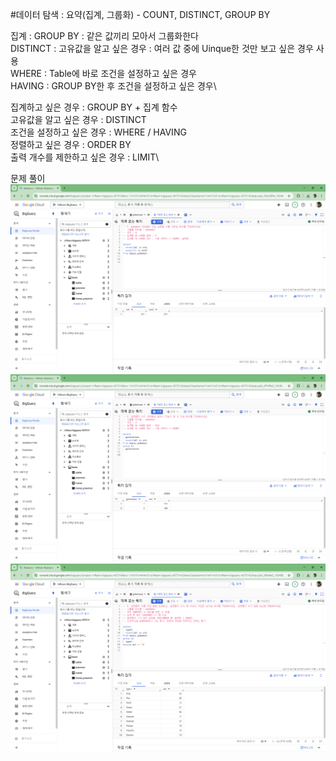 #데이터 탐색 : 요약(집계, 그룹화) - COUNT, DISTINCT, GROUP BY

집계 : GROUP BY : 같은 값끼리 모아서 그룹화한다\
DISTINCT : 고유값을 알고 싶은 경우 : 여러 값 중에 Uinque한 것만 보고 싶은 경우 사용\
WHERE : Table에 바로 조건을 설정하고 싶은 경우\
HAVING : GROUP BY한 후 조건을 설정하고 싶은 경우\

집계하고 싶은 경우 : GROUP BY + 집계 함수\
고유값을 알고 싶은 경우 : DISTINCT\
조건을 설정하고 싶은 경우 : WHERE / HAVING\
정렬하고 싶은 경우 : ORDER BY\
출력 개수를 제한하고 싶은 경우 : LIMIT\

문제 풀이
![문제1](../스큐엘/문제1.png)
![문제2](../스큐엘/문제2.png)
![문제3](../스큐엘/문제3.png)
